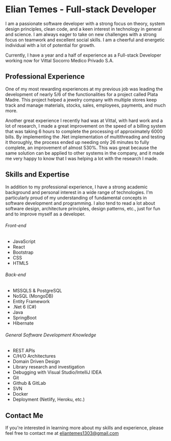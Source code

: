 # Elian Temes - Full-stack Developer
I am a passionate software developer with a strong focus on theory, system design principles, clean code, and a keen interest in technology in general and science. I am always eager to take on new challenges with a strong focus on teamwork and excellent social skills. I am a cheerful and energetic individual with a lot of potential for growth.

Currently, I have a year and a half of experience as a Full-stack Developer working now for Vittal Socorro Medico Privado S.A.

## Professional Experience
One of my most rewarding experiences at my previous job was leading the development of nearly 5/6 of the functionalities for a project called Plata Madre. This project helped a jewelry company with multiple stores keep track and manage materials, stocks, sales, employees, payments, and much more.

Another great experience I recently had was at Vittal, with hard work and a lot of research, I made a great improvement on the speed of a billing system that was taking 6 hours to complete the processing of approximately 6000 bills. By implementing the .Net implementation of multithreading and testing it thoroughly, the process ended up needing only 26 minutes to fully complete, an improvement of almost 530%. This was great because the same solution can be applied to other systems in the company, and it made me very happy to know that I was helping a lot with the research I made.

## Skills and Expertise
In addition to my professional experience, I have a strong academic background and personal interest in a wide range of technologies. I'm particularly proud of my understanding of fundamental concepts in software development and programming. I also tend to read a lot about software design, architecture principles, design patterns, etc., just for fun and to improve myself as a developer.

###### Front-end
+ JavaScript
+ React
+ Bootstrap
+ CSS
+ HTML5

###### Back-end
+ MSSQLS & PostgreSQL
+ NoSQL (MongoDB)
+ Entity Framework
+ .Net 6 (C#)
+ Java
+ SpringBoot
+ Hibernate

###### General Software Development Knowledge
+ REST APIs
+ C/H/O Architectures
+ Domain Driven Design
+ Library research and investigation
+ Debugging with Visual Studio/IntelliJ IDEA
+ Git
+ Github & GitLab
+ SVN
+ Docker
+ Deployment (Netlify, Heroku, etc.)

## Contact Me
If you're interested in learning more about my skills and experience, please feel free to contact me at eliantemes1303@gmail.com 
